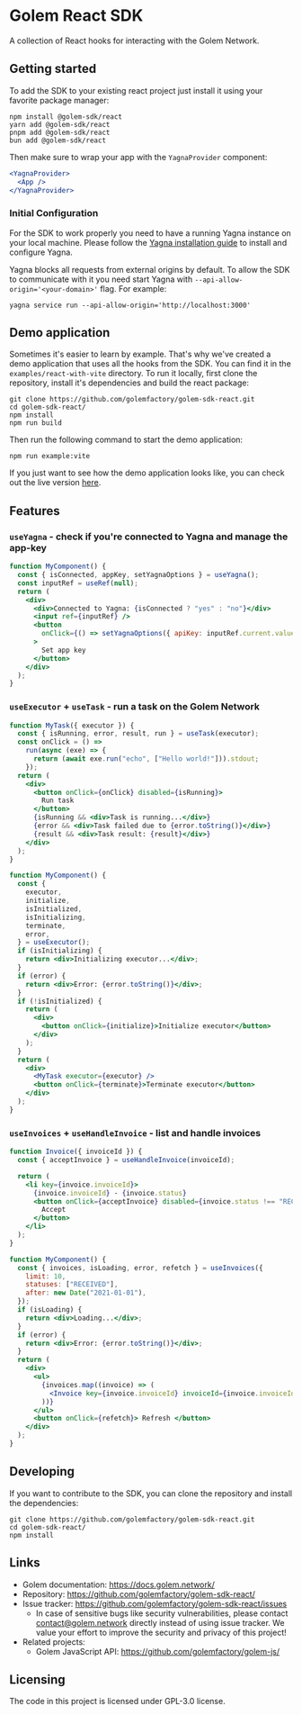 # Golem React SDK

A collection of React hooks for interacting with the Golem Network.

## Getting started

To add the SDK to your existing react project just install it using your favorite package manager:

```
npm install @golem-sdk/react
yarn add @golem-sdk/react
pnpm add @golem-sdk/react
bun add @golem-sdk/react
```

Then make sure to wrap your app with the `YagnaProvider` component:

```jsx
<YagnaProvider>
  <App />
</YagnaProvider>
```

### Initial Configuration

For the SDK to work properly you need to have a running Yagna instance on your local machine. Please follow the [Yagna installation guide](https://docs.golem.network/docs/creators/javascript/examples/tools/yagna-installation-for-requestors) to install and configure Yagna.

Yagna blocks all requests from external origins by default. To allow the SDK to communicate with it you need start Yagna with `--api-allow-origin='<your-domain>'` flag. For example:

```shell
yagna service run --api-allow-origin='http://localhost:3000'
```

## Demo application

Sometimes it's easier to learn by example. That's why we've created a demo application that uses all the hooks from the SDK. You can find it in the `examples/react-with-vite` directory. To run it locally, first clone the repository, install it's dependencies and build the react package:

```
git clone https://github.com/golemfactory/golem-sdk-react.git
cd golem-sdk-react/
npm install
npm run build
```

Then run the following command to start the demo application:

```
npm run example:vite
```

If you just want to see how the demo application looks like, you can check out the live version [here](https://golem-react-showcase.vercel.app/).

## Features

### `useYagna` - check if you're connected to Yagna and manage the app-key

```jsx
function MyComponent() {
  const { isConnected, appKey, setYagnaOptions } = useYagna();
  const inputRef = useRef(null);
  return (
    <div>
      <div>Connected to Yagna: {isConnected ? "yes" : "no"}</div>
      <input ref={inputRef} />
      <button
        onClick={() => setYagnaOptions({ apiKey: inputRef.current.value })}
      >
        Set app key
      </button>
    </div>
  );
}
```

### `useExecutor` + `useTask` - run a task on the Golem Network

```jsx
function MyTask({ executor }) {
  const { isRunning, error, result, run } = useTask(executor);
  const onClick = () =>
    run(async (exe) => {
      return (await exe.run("echo", ["Hello world!"])).stdout;
    });
  return (
    <div>
      <button onClick={onClick} disabled={isRunning}>
        Run task
      </button>
      {isRunning && <div>Task is running...</div>}
      {error && <div>Task failed due to {error.toString()}</div>}
      {result && <div>Task result: {result}</div>}
    </div>
  );
}

function MyComponent() {
  const {
    executor,
    initialize,
    isInitialized,
    isInitializing,
    terminate,
    error,
  } = useExecutor();
  if (isInitializing) {
    return <div>Initializing executor...</div>;
  }
  if (error) {
    return <div>Error: {error.toString()}</div>;
  }
  if (!isInitialized) {
    return (
      <div>
        <button onClick={initialize}>Initialize executor</button>
      </div>
    );
  }
  return (
    <div>
      <MyTask executor={executor} />
      <button onClick={terminate}>Terminate executor</button>
    </div>
  );
}
```

### `useInvoices` + `useHandleInvoice` - list and handle invoices

```jsx
function Invoice({ invoiceId }) {
  const { acceptInvoice } = useHandleInvoice(invoiceId);

  return (
    <li key={invoice.invoiceId}>
      {invoice.invoiceId} - {invoice.status}
      <button onClick={acceptInvoice} disabled={invoice.status !== "RECEIVED"}>
        Accept
      </button>
    </li>
  );
}

function MyComponent() {
  const { invoices, isLoading, error, refetch } = useInvoices({
    limit: 10,
    statuses: ["RECEIVED"],
    after: new Date("2021-01-01"),
  });
  if (isLoading) {
    return <div>Loading...</div>;
  }
  if (error) {
    return <div>Error: {error.toString()}</div>;
  }
  return (
    <div>
      <ul>
        {invoices.map((invoice) => (
          <Invoice key={invoice.invoiceId} invoiceId={invoice.invoiceId} />
        ))}
      </ul>
      <button onClick={refetch}> Refresh </button>
    </div>
  );
}
```

## Developing

If you want to contribute to the SDK, you can clone the repository and install the dependencies:

```shell
git clone https://github.com/golemfactory/golem-sdk-react.git
cd golem-sdk-react/
npm install
```

## Links

- Golem documentation: https://docs.golem.network/
- Repository: https://github.com/golemfactory/golem-sdk-react/
- Issue tracker: https://github.com/golemfactory/golem-sdk-react/issues
  - In case of sensitive bugs like security vulnerabilities, please contact
    contact@golem.network directly instead of using issue tracker. We value your effort to improve the security and privacy of this project!
- Related projects:
  - Golem JavaScript API: https://github.com/golemfactory/golem-js/

## Licensing

The code in this project is licensed under GPL-3.0 license.
